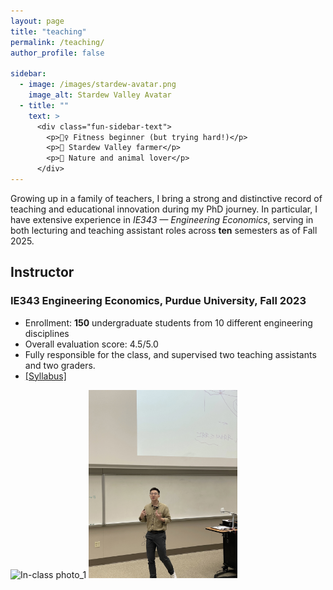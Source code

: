 ```yaml
---
layout: page
title: "teaching"
permalink: /teaching/
author_profile: false

sidebar:
  - image: /images/stardew-avatar.png
    image_alt: Stardew Valley Avatar
  - title: ""
    text: >
      <div class="fun-sidebar-text">
        <p>🏋️‍♀️ Fitness beginner (but trying hard!)</p>
        <p>🌾 Stardew Valley farmer</p>
        <p>🐾 Nature and animal lover</p>
      </div>
---
```


Growing up in a family of teachers, I bring a strong and distinctive record of teaching and educational innovation during my PhD journey. In particular, I have extensive experience in *IE343 — Engineering Economics*, serving in both lecturing and teaching assistant roles across **ten** semesters as of Fall 2025.

## Instructor

### IE343 Engineering Economics, Purdue University, Fall 2023
- Enrollment: **150** undergraduate students from 10 different engineering disciplines
- Overall evaluation score: 4.5/5.0
- Fully responsible for the class, and supervised two teaching assistants and two graders.
- [[Syllabus]](../pdf/IE343_syllabus_ZY.pdf)
  
<img src="../images/inclass_photo_1.JPG" alt="In-class photo_1" width="400"> <img src="../images/inclass_photo_2.jpg" alt="In-class photo_2" width="238">
